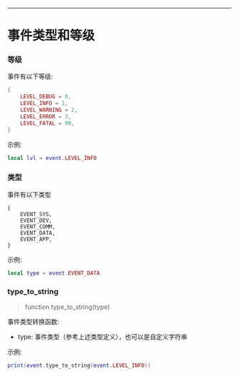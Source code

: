 
----

# 事件类型和等级


### 等级

事件有以下等级:
``` lua
{
	LEVEL_DEBUG = 0,
	LEVEL_INFO = 1,
	LEVEL_WARNING = 2,
	LEVEL_ERROR = 3,
	LEVEL_FATAL = 99,
}
```

示例:

``` lua
local lvl = event.LEVEL_INFO
```


### 类型

事件有以下类型

```
{
	EVENT_SYS,
	EVENT_DEV,
	EVENT_COMM,
	EVENT_DATA,
	EVENT_APP,
}
```

示例:

``` lua
local type = event.EVENT_DATA
```


###  type_to_string
> function type_to_string(type)

事件类型转换函数:

* type: 事件类型（参考上述类型定义），也可以是自定义字符串


示例:

``` lua
print(event.type_to_string(event.LEVEL_INFO))
```

